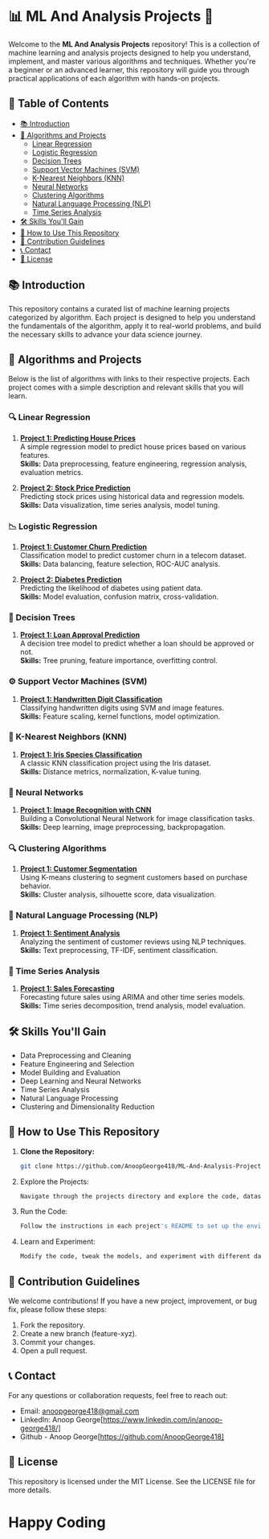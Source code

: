 # 📊 ML And Analysis Projects 🚀

Welcome to the **ML And Analysis Projects** repository! This is a collection of machine learning and analysis projects designed to help you understand, implement, and master various algorithms and techniques. Whether you're a beginner or an advanced learner, this repository will guide you through practical applications of each algorithm with hands-on projects.

## 🌟 Table of Contents

- [📚 Introduction](#-introduction)
- [🧠 Algorithms and Projects](#-algorithms-and-projects)
  - [Linear Regression](#linear-regression)
  - [Logistic Regression](#logistic-regression)
  - [Decision Trees](#decision-trees)
  - [Support Vector Machines (SVM)](#support-vector-machines-svm)
  - [K-Nearest Neighbors (KNN)](#k-nearest-neighbors-knn)
  - [Neural Networks](#neural-networks)
  - [Clustering Algorithms](#clustering-algorithms)
  - [Natural Language Processing (NLP)](#natural-language-processing-nlp)
  - [Time Series Analysis](#time-series-analysis)
- [🛠️ Skills You'll Gain](#-skills-youll-gain)
- [🚀 How to Use This Repository](#-how-to-use-this-repository)
- [📝 Contribution Guidelines](#-contribution-guidelines)
- [📞 Contact](#-contact)
- [📜 License](#-license)

## 📚 Introduction

This repository contains a curated list of machine learning projects categorized by algorithm. Each project is designed to help you understand the fundamentals of the algorithm, apply it to real-world problems, and build the necessary skills to advance your data science journey.

## 🧠 Algorithms and Projects

Below is the list of algorithms with links to their respective projects. Each project comes with a simple description and relevant skills that you will learn.

### 🔍 Linear Regression

1. **[Project 1: Predicting House Prices](#link-to-repo)**  
   A simple regression model to predict house prices based on various features.  
   **Skills:** Data preprocessing, feature engineering, regression analysis, evaluation metrics.

2. **[Project 2: Stock Price Prediction](#link-to-repo)**  
   Predicting stock prices using historical data and regression models.  
   **Skills:** Data visualization, time series analysis, model tuning.

### 📉 Logistic Regression

1. **[Project 1: Customer Churn Prediction](#link-to-repo)**  
   Classification model to predict customer churn in a telecom dataset.  
   **Skills:** Data balancing, feature selection, ROC-AUC analysis.

2. **[Project 2: Diabetes Prediction](#link-to-repo)**  
   Predicting the likelihood of diabetes using patient data.  
   **Skills:** Model evaluation, confusion matrix, cross-validation.

### 🌳 Decision Trees

1. **[Project 1: Loan Approval Prediction](#link-to-repo)**  
   A decision tree model to predict whether a loan should be approved or not.  
   **Skills:** Tree pruning, feature importance, overfitting control.

### ⚙️ Support Vector Machines (SVM)

1. **[Project 1: Handwritten Digit Classification](#link-to-repo)**  
   Classifying handwritten digits using SVM and image features.  
   **Skills:** Feature scaling, kernel functions, model optimization.

### 👥 K-Nearest Neighbors (KNN)

1. **[Project 1: Iris Species Classification](#link-to-repo)**  
   A classic KNN classification project using the Iris dataset.  
   **Skills:** Distance metrics, normalization, K-value tuning.

### 🧬 Neural Networks

1. **[Project 1: Image Recognition with CNN](#link-to-repo)**  
   Building a Convolutional Neural Network for image classification tasks.  
   **Skills:** Deep learning, image preprocessing, backpropagation.

### 🔍 Clustering Algorithms

1. **[Project 1: Customer Segmentation](#link-to-repo)**  
   Using K-means clustering to segment customers based on purchase behavior.  
   **Skills:** Cluster analysis, silhouette score, data visualization.

### 📝 Natural Language Processing (NLP)

1. **[Project 1: Sentiment Analysis](#link-to-repo)**  
   Analyzing the sentiment of customer reviews using NLP techniques.  
   **Skills:** Text preprocessing, TF-IDF, sentiment classification.

### 📅 Time Series Analysis

1. **[Project 1: Sales Forecasting](#link-to-repo)**  
   Forecasting future sales using ARIMA and other time series models.  
   **Skills:** Time series decomposition, trend analysis, model evaluation.

## 🛠️ Skills You'll Gain

- Data Preprocessing and Cleaning
- Feature Engineering and Selection
- Model Building and Evaluation
- Deep Learning and Neural Networks
- Time Series Analysis
- Natural Language Processing
- Clustering and Dimensionality Reduction

## 🚀 How to Use This Repository

1. **Clone the Repository:**  
   ```bash
   git clone https://github.com/AnoopGeorge418/ML-And-Analysis-Projects.git

2. Explore the Projects:
   ```bash
   Navigate through the projects directory and explore the code, datasets, and notebooks.

4. Run the Code:
   ```bash
   Follow the instructions in each project's README to set up the environment and run the code.

6. Learn and Experiment:
   ```bash
   Modify the code, tweak the models, and experiment with different datasets to deepen your understanding.

## 📝 Contribution Guidelines
We welcome contributions! If you have a new project, improvement, or bug fix, please follow these steps:

1. Fork the repository.
2. Create a new branch (feature-xyz).
3. Commit your changes.
4. Open a pull request.

## 📞 Contact
For any questions or collaboration requests, feel free to reach out:

- Email: anoopgeorge418@gmail.com
- LinkedIn: Anoop George[https://www.linkedin.com/in/anoop-george418/]
- Github - Anoop George[https://github.com/AnoopGeorge418]

## 📜 License
This repository is licensed under the MIT License. See the LICENSE file for more details.

# **Happy Coding**
